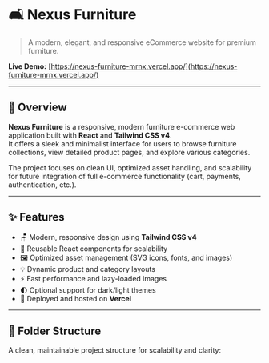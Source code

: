 # 🛋️ Nexus Furniture

> A modern, elegant, and responsive eCommerce website for premium furniture.

**Live Demo:** [https://nexus-furniture-mrnx.vercel.app/](https://nexus-furniture-mrnx.vercel.app/)

---

## 📖 Overview

**Nexus Furniture** is a responsive, modern furniture e-commerce web application built with **React** and **Tailwind CSS v4**.  
It offers a sleek and minimalist interface for users to browse furniture collections, view detailed product pages, and explore various categories.

The project focuses on clean UI, optimized asset handling, and scalability for future integration of full e-commerce functionality (cart, payments, authentication, etc.).

---

## ✨ Features

- 🪑 Modern, responsive design using **Tailwind CSS v4**
- 🧩 Reusable React components for scalability
- 🖼️ Optimized asset management (SVG icons, fonts, and images)
- 💡 Dynamic product and category layouts
- ⚡ Fast performance and lazy-loaded images
- 🌓 Optional support for dark/light themes
- 🚀 Deployed and hosted on **Vercel**

---

## 🧱 Folder Structure

A clean, maintainable project structure for scalability and clarity:


